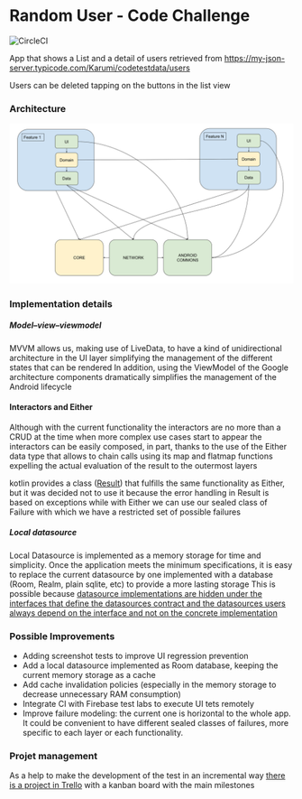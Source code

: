 # Random User - Code Challenge
![CircleCI](https://circleci.com/gh/JavierCabanas/RandomUser/tree/master.svg?style=svg&circle-token=b04352c186322e57e66b79b73f99f7c31719e949)

App that shows a List and a detail of users retrieved from https://my-json-server.typicode.com/Karumi/codetestdata/users

Users can be deleted tapping on the buttons in the list view

### Architecture
![](/art/architecture.svg)
### Implementation details

##### Model–view–viewmodel
MVVM allows us, making use of LiveData, to have a kind of unidirectional architecture in the UI layer simplifying the management of the different states that can be rendered
In addition, using the ViewModel of the Google architecture components dramatically simplifies the management of the Android lifecycle
#### Interactors and Either
Although with the current functionality the interactors are no more than a CRUD at the time when more complex use cases start to appear the interactors can be easily composed, in part, thanks to the use of the Either data type that allows to chain calls using its map and flatmap functions expelling the actual evaluation of the result to the outermost layers

kotlin provides a class ([Result](https://kotlinlang.org/api/latest/jvm/stdlib/kotlin/-result/)) that fulfills the same functionality as Either, but it was decided not to use it because the error handling in Result is based on exceptions while with Either we can use our sealed class of Failure with which we have a restricted set of possible failures
##### Local datasource
Local Datasource is implemented as a memory storage for time and simplicity.
Once the application meets the minimum specifications, it is easy to replace the current datasource by one implemented with a database (Room, Realm, plain sqlite, etc) to provide a more lasting storage
This is possible because [datasource implementations are hidden under the interfaces that define the datasources contract and the datasources users always depend on the interface and not on the concrete implementation](https://en.wikipedia.org/wiki/Dependency_inversion_principle)

### Possible Improvements

* Adding screenshot tests to improve UI regression prevention
* Add a local datasource implemented as Room database, keeping the current memory storage as a cache
* Add cache invalidation policies (especially in the memory storage to decrease unnecessary RAM consumption)
* Integrate CI with Firebase test labs to execute UI tets remotely
* Improve failure modeling: the current one is horizontal to the whole app. It could be convenient to have different sealed classes of failures, more specific to each layer or each functionality.

### Projet management
As a help to make the development of the test in an incremental way [there is a project in Trello](https://trello.com/b/BjNPy0LH/prueba-c%C3%B3digo-aplazame) with a kanban board with the main milestones

